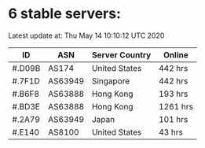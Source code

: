 # 6 stable servers:

Latest update at: Thu May 14 10:10:12 UTC 2020

| ID | ASN | Server Country | Online |
| -- | --- | -------------- | ------ |
| #.D09B | AS174 | United States | 442 hrs |
| #.7F1D | AS63949 | Singapore | 442 hrs |
| #.B6F8 | AS63888 | Hong Kong | 193 hrs |
| #.BD3E | AS63888 | Hong Kong | 1261 hrs |
| #.2A79 | AS63949 | Japan | 101 hrs |
| #.E140 | AS8100 | United States | 43 hrs |

